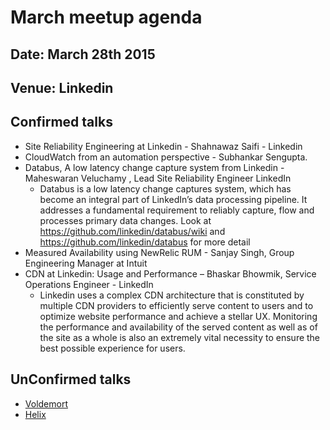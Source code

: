 March meetup agenda
===================

## Date: March 28th 2015

## Venue: Linkedin

## Confirmed talks
  - Site Reliability Engineering at Linkedin - Shahnawaz Saifi - Linkedin
  - CloudWatch from an automation perspective - Subhankar Sengupta.
  - Databus, A low latency change capture system from Linkedin  -  Maheswaran Veluchamy , Lead Site Reliability Engineer            LinkedIn
    - Databus is a low latency change captures system, which has become an integral part of LinkedIn’s data processing pipeline. It addresses a fundamental requirement to reliably capture, flow and processes primary data changes.  Look at https://github.com/linkedin/databus/wiki and https://github.com/linkedin/databus for more detail 
  - Measured Availability using NewRelic RUM - Sanjay Singh, Group Engineering Manager at Intuit
  - CDN at Linkedin: Usage and Performance – Bhaskar Bhowmik, Service Operations Engineer - LinkedIn
    - Linkedin uses a complex CDN architecture that is constituted by multiple CDN providers to efficiently serve content to users and to optimize website performance and achieve a stellar UX. Monitoring the performance and availability of the served content as well as of the site as a whole is also an extremely vital necessity to ensure the best possible experience for users.

## UnConfirmed talks
  - [Voldemort](http://www.project-voldemort.com/voldemort/)
  - [Helix](http://data.linkedin.com/opensource/helix)



